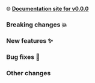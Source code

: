 🌐 **[Documentation site for v0.0.0](https://v0-0-0--pattern-lib-unimelb.netlify.com/)**

### Breaking changes 💥


### New features ✨


### Bug fixes 🐛


### Other changes


